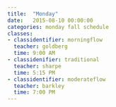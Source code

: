 ```yaml
---
title:  "Monday"
date:   2015-08-10 00:00:00
categories: monday fall schedule
classes:
- classidentifier: morningflow
  teacher: goldberg
  time: 9:00 AM
- classidenifier: traditional
  teacher: sharpe
  time: 5:15 PM
- classidentifier: moderateflow
  teacher: barkley
  time: 7:00 PM
---
```

